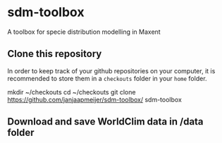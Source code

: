 # sdm-toolbox
A toolbox for specie distribution modelling in Maxent

## Clone this repository

In order to keep track of your github repositories on your computer, it is recommended to store them in a `checkouts` folder in your `home` folder.

  mkdir ~/checkouts
  cd ~/checkouts
  git clone https://github.com/janjaapmeijer/sdm-toolbox/ sdm-toolbox


## Download and save WorldClim data in /data folder
